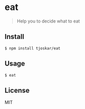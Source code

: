 # eat

> Help you to decide what to eat


## Install

```
$ npm install tjoskar/eat
```


## Usage

```
$ eat
```

## License

MIT
